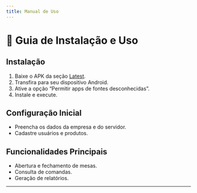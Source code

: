 ```yaml
---
title: Manual de Uso
---
```


# 👣 Guia de Instalação e Uso

## Instalação

1. Baixe o APK da seção [Latest](../Latest/).
2. Transfira para seu dispositivo Android.
3. Ative a opção “Permitir apps de fontes desconhecidas”.
4. Instale e execute.

## Configuração Inicial

- Preencha os dados da empresa e do servidor.
- Cadastre usuários e produtos.

## Funcionalidades Principais

- Abertura e fechamento de mesas.
- Consulta de comandas.
- Geração de relatórios.

---
